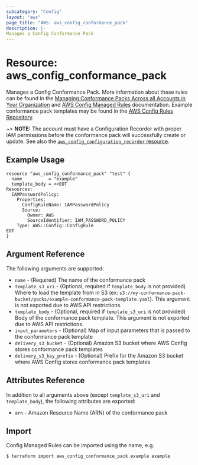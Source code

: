 ```yaml
---
subcategory: "Config"
layout: "aws"
page_title: "AWS: aws_config_conformance_pack"
description: |-
Manages a Config Conformance Pack
---
```


# Resource: aws_config_conformance_pack

Manages a Config Conformance Pack. More information about these rules can be found in the [Managing Conformance Packs Across all Accounts in Your Organization](https://docs.aws.amazon.com/config/latest/developerguide/conformance-pack-organization-apis.html) and [AWS Config Managed Rules](https://docs.aws.amazon.com/config/latest/developerguide/evaluate-config_use-managed-rules.html) documentation. Example conformance pack templates may be found in the [AWS Config Rules Repository](https://github.com/awslabs/aws-config-rules/tree/master/aws-config-conformance-packs).

~> **NOTE:** The account must have a Configuration Recorder with proper IAM permissions before the conformance pack will successfully create or update. See also the [`aws_config_configuration_recorder` resource](/docs/providers/aws/r/config_configuration_recorder.html).

## Example Usage

```hcl
resource "aws_config_conformance_pack" "test" {
  name          = "example"
  template_body = <<EOT
Resources:
  IAMPasswordPolicy:
    Properties:
      ConfigRuleName: IAMPasswordPolicy
      Source:
        Owner: AWS
        SourceIdentifier: IAM_PASSWORD_POLICY
    Type: AWS::Config::ConfigRule
EOT
}
```

## Argument Reference

The following arguments are supported:

* `name` - (Required) The name of the conformance pack
* `template_s3_uri` - (Optional, required if `template_body` is not provided) Where to load the template from in S3 (ex: `s3://my-conformance-pack-bucket/packs/example-conformance-pack-template.yaml`).  This argument is not exported due to AWS API restrictions.
* `template_body` - (Optional, required if `template_s3_uri` is not provided) Body of the conformance pack template.  This argument is not exported due to AWS API restrictions.
* `input_parameters` - (Optional) Map of input parameters that is passed to the conformance pack template
* `delivery_s3_bucket` - (Optional) Amazon S3 bucket where AWS Config stores conformance pack templates
* `delivery_s3_key_prefix` - (Optional) Prefix for the Amazon S3 bucket where AWS Config stores conformance pack templates

## Attributes Reference

In addition to all arguments above (except `template_s3_uri` and `template_body`), the following attributes are exported:

* `arn` - Amazon Resource Name (ARN) of the conformance pack

## Import

Config Managed Rules can be imported using the name, e.g.

```
$ terraform import aws_config_conformance_pack.example example
```